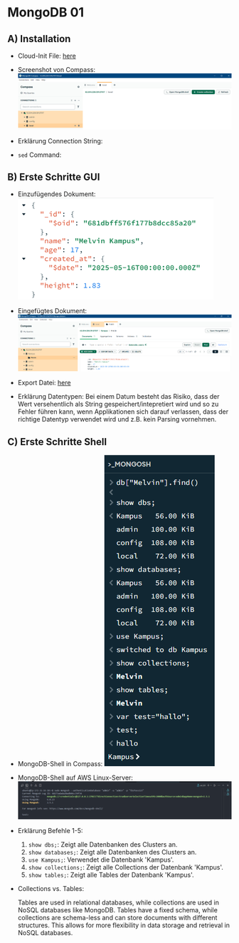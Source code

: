# MongoDB 01

## A) Installation

- Cloud-Init File: [here](/m165-NoSQL/.aws/MongoDB/cloud-init.yml)

- Screenshot von Compass: ![Screenshot von MongoDB Compass](/m165-NoSQL/x-resources/m/01/compass.png)

- Erklärung Connection String: 

- `sed` Command:

## B) Erste Schritte GUI

- Einzufügendes Dokument: ![JSON eines MongoDB Dokument](/m165-NoSQL/x-resources/m/01/json.png)

- Eingefügtes Dokument: ![Eingefügtes JSON Dokument in MongoDB Compass](/m165-NoSQL/x-resources/m/01/document.png)

- Export Datei: [here](./Kampus.Melvin.json)

- Erklärung Datentypen: Bei einem Datum besteht das Risiko, dass der Wert versehentlich als String gespeichert/intepretiert wird und so zu Fehler führen kann, wenn Applikationen sich darauf verlassen, dass der richtige Datentyp verwendet wird und z.B. kein Parsing vornehmen.

## C) Erste Schritte Shell

- MongoDB-Shell in Compass: ![MongoDB-Shell in Compass](/m165-NoSQL/x-resources/m/01/mongosh.png)

- MongoDB-Shell auf AWS Linux-Server: ![MongoDB-Shell auf AWS Linux-Server](/m165-NoSQL/x-resources/m/01/aws.png)

- Erklärung Befehle 1-5:
	1. `show dbs;`: Zeigt alle Datenbanken des Clusters an.
	2. `show databases;`: Zeigt alle Datenbanken des Clusters an.
	3. `use Kampus;`: Verwendet die Datenbank 'Kampus'.
	4. `show collections;`: Zeigt alle Collections der Datenbank 'Kampus'.
	5. `show tables;`: Zeigt alle Tables der Datenbank 'Kampus'.

- Collections vs. Tables:

	Tables are used in relational databases, while collections are used in NoSQL databases like MongoDB. Tables have a fixed schema, while collections are schema-less and can store documents with different structures. This allows for more flexibility in data storage and retrieval in NoSQL databases.

